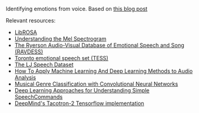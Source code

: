 Identifying emotions from voice. Based on [this blog post](https://towardsdatascience.com/detecting-emotions-from-voice-clips-f1f7cc5d4827)

Relevant resources:

* [LibROSA](https://librosa.org/librosa/)
* [Understanding the Mel Spectrogram](https://medium.com/analytics-vidhya/understanding-the-mel-spectrogram-fca2afa2ce53)
* [The Ryerson Audio-Visual Database of Emotional Speech and Song (RAVDESS)](https://zenodo.org/record/1188976#.Xuxu92ozadY)
* [Toronto emotional speech set (TESS)](https://tspace.library.utoronto.ca/handle/1807/24487)
* [The LJ Speech Dataset](https://keithito.com/LJ-Speech-Dataset/)
* [How To Apply Machine Learning And Deep Learning Methods to Audio Analysis](https://hackernoon.com/how-to-apply-machine-learning-and-deep-learning-methods-to-audio-analyis-wt6p32qz)
* [Musical Genre Classification with Convolutional Neural Networks](https://towardsdatascience.com/musical-genre-classification-with-convolutional-neural-networks-ff04f9601a74)
* [Deep Learning Approaches for Understanding Simple SpeechCommands](https://arxiv.org/pdf/1810.02364.pdf)
* [DeepMind's Tacotron-2 Tensorflow implementation](https://github.com/Rayhane-mamah/Tacotron-2)
